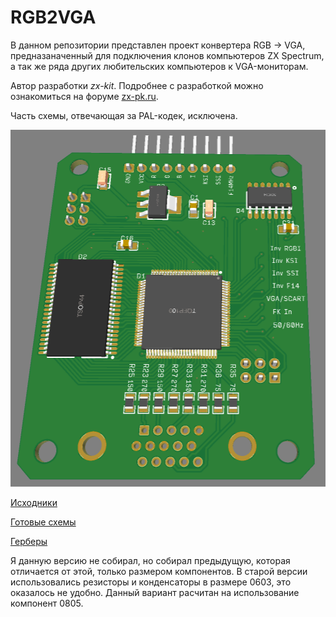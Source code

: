 # RGB2VGA

В данном репозитории представлен проект конвертера RGB -> VGA, предназаначенный для подключения клонов компьютеров ZX Spectrum, а так же ряда других любительских компьютеров к VGA-мониторам.

Автор разработки *zx-kit*. Подробнее с разработкой можно ознакомиться на форуме [zx-pk.ru](https://zx-pk.ru/threads/10548-zxkit1-plata-vga-amp-pal.html).

Часть схемы, отвечающая за PAL-кодек, исключена.

![image](Export/render.png)

[Исходники](Sources)

[Готовые схемы](Export)

[Герберы](Gerber)

Я данную версию не собирал, но собирал предыдущую, которая отличается от этой, только размером компонентов. В старой версии использовались резисторы и конденсаторы в размере 0603, это оказалось не удобно. Данный вариант расчитан на использование компонент 0805.
